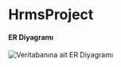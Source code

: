 # HrmsProject


#### ER Diyagramı
![Veritabanına ait ER Diyagramı](https://github.com/Benginurozturk/HrmsProject-/blob/sukurKiBitti/PostgreSQL/hrmsDB.png)
